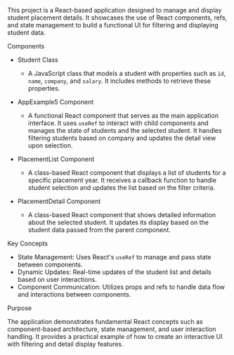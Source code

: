This project is a React-based application designed to manage and display student placement details. It showcases the use of React components, refs, and state management to build a functional UI for filtering and displaying student data.

 Components

- Student Class
  - A JavaScript class that models a student with properties such as `id`, `name`, `company`, and `salary`. It includes methods to retrieve these properties.

- AppExample5 Component
  - A functional React component that serves as the main application interface. It uses `useRef` to interact with child components and manages the state of students and the selected student. It handles filtering students based on company and updates the detail view upon selection.

- PlacementList Component
  - A class-based React component that displays a list of students for a specific placement year. It receives a callback function to handle student selection and updates the list based on the filter criteria.

- PlacementDetail Component
  - A class-based React component that shows detailed information about the selected student. It updates its display based on the student data passed from the parent component.

 Key Concepts

- State Management: Uses React's `useRef` to manage and pass state between components.
- Dynamic Updates: Real-time updates of the student list and details based on user interactions.
- Component Communication: Utilizes props and refs to handle data flow and interactions between components.

 Purpose

The application demonstrates fundamental React concepts such as component-based architecture, state management, and user interaction handling. It provides a practical example of how to create an interactive UI with filtering and detail display features.
